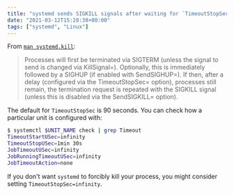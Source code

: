 ```yaml
---
title: "systemd sends SIGKILL signals after waiting for `TimeoutStopSec` seconds"
date: "2021-03-12T15:28:38+00:00"
tags: ["systemd", "Linux"]
---
```


From [`man systemd.kill`](https://www.freedesktop.org/software/systemd/man/systemd.kill.html):

>  Processes will first be terminated via SIGTERM (unless the signal to send is
>  changed via KillSignal=). Optionally, this is immediately followed by a
>  SIGHUP (if enabled with SendSIGHUP=). If then, after a delay (configured via
>  the TimeoutStopSec= option), processes still remain, the termination request
>  is repeated with the SIGKILL signal (unless this is disabled via the
>  SendSIGKILL= option).

The default for `TimeoutStopSec` is 90 seconds. You can check how a particular
unit is configured with:

```bash
$ systemctl $UNIT_NAME check | grep Timeout
TimeoutStartUSec=infinity
TimeoutStopUSec=1min 30s
JobTimeoutUSec=infinity
JobRunningTimeoutUSec=infinity
JobTimeoutAction=none
```

If you don't want `systemd` to forcibly kill your process, you might consider
setting `TimeoutStopSec=infinity`.


